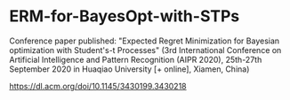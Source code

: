 # ERM-for-BayesOpt-with-STPs
Conference paper published: "Expected Regret Minimization for Bayesian optimization with Student's-t Processes" (3rd International Conference on Artificial Intelligence and Pattern Recognition (AIPR 2020), 25th-27th September 2020 in Huaqiao University [+ online], Xiamen, China)

https://dl.acm.org/doi/10.1145/3430199.3430218
